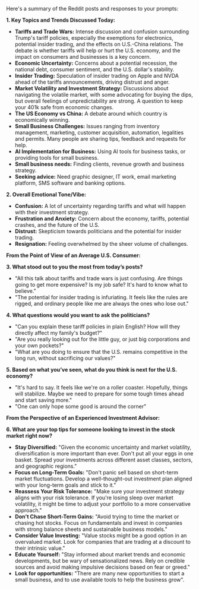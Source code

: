 Here's a summary of the Reddit posts and responses to your prompts:

**1. Key Topics and Trends Discussed Today:**

*   **Tariffs and Trade Wars:** Intense discussion and confusion surrounding Trump's tariff policies, especially the exemptions for electronics, potential insider trading, and the effects on U.S.-China relations. The debate is whether tariffs will help or hurt the U.S. economy, and the impact on consumers and businesses is a key concern.
*   **Economic Uncertainty:** Concerns about a potential recession, the national debt, consumer sentiment, and the U.S. dollar's stability.
*   **Insider Trading:** Speculation of insider trading on Apple and NVDA ahead of the tariffs announcements, driving distrust and anger.
*   **Market Volatility and Investment Strategy:** Discussions about navigating the volatile market, with some advocating for buying the dips, but overall feelings of unpredictability are strong. A question to keep your 401k safe from economic changes.
*   **The US Economy vs China:** A debate around which country is economically winning.
*   **Small Business Challenges:** Issues ranging from inventory management, marketing, customer acquisition, automation, legalities and permits. Many people are sharing tips, feedback and requests for help.
*   **AI Implementation for Business:** Using AI tools for business tasks, or providing tools for small business.
*    **Small business needs:** Finding clients, revenue growth and business strategy.
*   **Seeking advice:** Need graphic designer, IT work, email marketing platform, SMS software and banking options.

**2. Overall Emotional Tone/Vibe:**

*   **Confusion:** A lot of uncertainty regarding tariffs and what will happen with their investment strategy.
*   **Frustration and Anxiety:** Concern about the economy, tariffs, potential crashes, and the future of the U.S.
*   **Distrust:** Skepticism towards politicians and the potential for insider trading.
*   **Resignation:** Feeling overwhelmed by the sheer volume of challenges.

**From the Point of View of an Average U.S. Consumer:**

**3. What stood out to you the most from today’s posts?**

*   "All this talk about tariffs and trade wars is just confusing. Are things going to get more expensive? Is my job safe? It's hard to know what to believe."
*   "The potential for insider trading is infuriating. It feels like the rules are rigged, and ordinary people like me are always the ones who lose out."

**4. What questions would you want to ask the politicians?**

*   "Can you explain these tariff policies in plain English? How will they directly affect my family's budget?"
*   "Are you really looking out for the little guy, or just big corporations and your own pockets?"
*   "What are you doing to ensure that the U.S. remains competitive in the long run, without sacrificing our values?"

**5. Based on what you’ve seen, what do you think is next for the U.S. economy?**

*   "It's hard to say. It feels like we're on a roller coaster. Hopefully, things will stabilize. Maybe we need to prepare for some tough times ahead and start saving more."
*   "One can only hope some good is around the corner"

**From the Perspective of an Experienced Investment Advisor:**

**6. What are your top tips for someone looking to invest in the stock market right now?**

*   **Stay Diversified:** "Given the economic uncertainty and market volatility, diversification is more important than ever. Don't put all your eggs in one basket. Spread your investments across different asset classes, sectors, and geographic regions."
*   **Focus on Long-Term Goals:** "Don't panic sell based on short-term market fluctuations. Develop a well-thought-out investment plan aligned with your long-term goals and stick to it."
*   **Reassess Your Risk Tolerance:** "Make sure your investment strategy aligns with your risk tolerance. If you're losing sleep over market volatility, it might be time to adjust your portfolio to a more conservative approach."
*   **Don't Chase Short-Term Gains:** "Avoid trying to time the market or chasing hot stocks. Focus on fundamentals and invest in companies with strong balance sheets and sustainable business models."
*   **Consider Value Investing:** "Value stocks might be a good option in an overvalued market. Look for companies that are trading at a discount to their intrinsic value."
*   **Educate Yourself:** "Stay informed about market trends and economic developments, but be wary of sensationalized news. Rely on credible sources and avoid making impulsive decisions based on fear or greed."
*   **Look for opportunities:** "There are many new opportunities to start a small business, and to use available tools to help the business grow".

